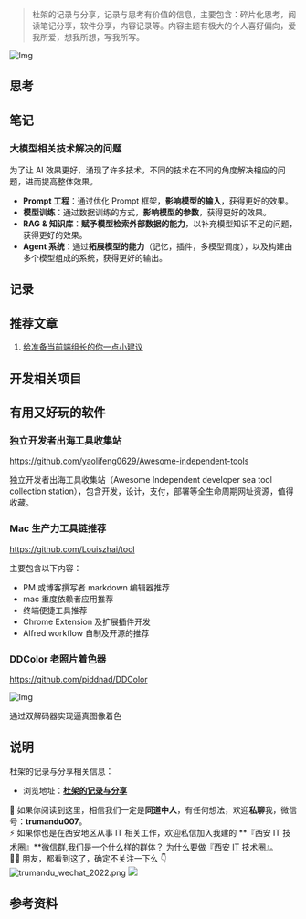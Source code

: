> 杜架的记录与分享，记录与思考有价值的信息，主要包含：碎片化思考，阅读笔记分享，软件分享，内容记录等。内容主题有极大的个人喜好偏向，爱我所爱，想我所想，写我所写。

![Img]()

## 思考

## 笔记

### 大模型相关技术解决的问题

为了让 AI 效果更好，涌现了许多技术，不同的技术在不同的角度解决相应的问题，进而提高整体效果。

-   **Prompt 工程**：通过优化 Prompt 框架，**影响模型的输入**，获得更好的效果。
-   **模型训练**：通过数据训练的方式，**影响模型的参数**，获得更好的效果。
-   **RAG & 知识库**：**赋予模型检索外部数据的能力**，以补充模型知识不足的问题，获得更好的效果。
-   **Agent 系统**：通过**拓展模型的能力**（记忆，插件，多模型调度），以及构建由多个模型组成的系统，获得更好的输出。

## 记录

## 推荐文章

1. [给准备当前端组长的你一点小建议](https://juejin.cn/post/7472573150003167243)

## 开发相关项目

## 有用又好玩的软件

### 独立开发者出海工具收集站

https://github.com/yaolifeng0629/Awesome-independent-tools

独立开发者出海工具收集站（Awesome Independent developer sea tool collection station），包含开发，设计，支付，部署等全生命周期网址资源，值得收藏。

### Mac 生产力工具链推荐

https://github.com/Louiszhai/tool

主要包含以下内容：

-   PM 或博客撰写者 markdown 编辑器推荐
-   mac 重度依赖者应用推荐
-   终端便捷工具推荐
-   Chrome Extension 及扩展插件开发
-   Alfred workflow 自制及开源的推荐

### DDColor 老照片着色器

https://github.com/piddnad/DDColor

![Img](/images/杜架的记录与分享%28017期%29.md/img-20250305132401.png)

通过双解码器实现逼真图像着色

## 说明

杜架的记录与分享相关信息：

-   浏览地址：[**杜架的记录与分享**](http://blog.trumandu.top/categories/杜架的记录与分享/)

🙌 如果你阅读到这里，相信我们一定是**同道中人**，有任何想法，欢迎**私聊**我，微信号：**trumandu007**。<br />⚡️ 如果你也是在西安地区从事 IT 相关工作，欢迎私信加入我建的 **『西安 IT 技术圈』**微信群,我们是一个什么样的群体？ [为什么要做『西安 IT 技术圈』](https://mp.weixin.qq.com/s?__biz=MzI4NTMwNTQ5Mg==&mid=2247483684&idx=1&sn=4c1f96c16463601a7e220a06649f4cd3)。<br />👬🏻 朋友，都看到这了，确定不关注一下么 👇<br />
![trumandu_wechat_2022.png](https://static.trumandu.top/trumandu_wechat_2022.png)
![](https://static.trumandu.top/view_good_share.gif)

## 参考资料

